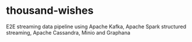 # thousand-wishes
E2E streaming data pipeline using Apache Kafka, Apache Spark structured streaming, Apache Cassandra, Minio and Graphana

